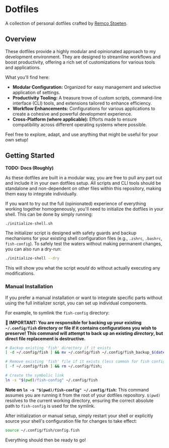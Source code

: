 # Dotfiles

A collection of personal dotfiles crafted by [Remco Stoeten](https://github.com/remcostoeten).

## Overview

These dotfiles provide a highly modular and opinionated approach to my development environment. They are designed to streamline workflows and boost productivity, offering a rich set of customizations for various tools and applications.

What you'll find here:

*   **Modular Configuration:** Organized for easy management and selective application of settings.
*   **Productivity Tooling:** A treasure trove of custom scripts, command-line interface (CLI) tools, and extensions tailored to enhance efficiency.
*   **Workflow Enhancements:** Configurations for various applications to create a cohesive and powerful development experience.
*   **Cross-Platform (where applicable):** Efforts made to ensure compatibility across different operating systems where possible.

Feel free to explore, adapt, and use anything that might be useful for your own setup!

## Getting Started

**TODO: Docs (Roughly)**

As these dotfiles are built in a modular way, you are free to pull any part out and include it in your own dotfiles setup. All scripts and CLI tools should be standalone and non-dependent on other files within this repository, making them easy to integrate individually.

If you want to try out the full (opinionated) experience of everything working together homogeneously, you'll need to initialize the dotfiles in your shell. This can be done by simply running:

```bash
./initialize-shell.sh
```

The initializer script is designed with safety guards and backup mechanisms for your existing shell configuration files (e.g., `.zshrc`, `.bashrc`, `fish-config`). To safely test the waters without making permanent changes, you can also run a dry-run:

```bash
./initialize-shell --dry
```

This will show you what the script *would* do without actually executing any modifications.

### Manual Installation

If you prefer a manual installation or want to integrate specific parts without using the full initializer script, you can set up individual components.

For example, to symlink the `fish-config` directory:

**🚨 IMPORTANT: You are responsible for backing up your existing `~/.config/fish` directory or file if it contains configurations you wish to preserve! This command will attempt to back up an existing *directory*, but direct file replacement is destructive.**

```bash
# Backup existing 'fish' directory if it exists
[ -d ~/.config/fish ] && mv ~/.config/fish ~/.config/fish_backup_$(date +%Y%m%d_%H%M%S);

# Remove existing 'fish' file if it exists (less common for fish config, but for robustness)
[ -f ~/.config/fish ] && rm ~/.config/fish;

# Create the symbolic link
ln -s "$(pwd)/fish-config" ~/.config/fish
```

**Note on `ln -s "$(pwd)/fish-config" ~/.config/fish`:**
This command assumes you are running it from the root of your dotfiles repository. `$(pwd)` resolves to the current working directory, ensuring the correct absolute path to `fish-config` is used for the symlink.

After initialization or manual setup, simply restart your shell or explicitly source your shell's configuration file for changes to take effect:

```bash
source ~/.config/fish/config.fish
```

Everything should then be ready to go!
